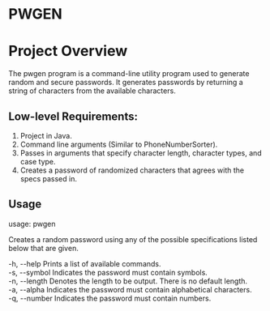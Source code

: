 # PWGEN
# Project Overview

The pwgen program is a command-line utility program used to generate random and secure passwords. 
It generates passwords by returning a string of characters from the available characters.

## Low-level Requirements:

1. Project in Java. 
2. Command line arguments (Similar to PhoneNumberSorter).
3. Passes in arguments that specify character length, character types, and case type. 
4. Creates a password of randomized characters that agrees with the specs passed in.

## Usage
usage: pwgen

Creates a random password using any of the possible specifications listed below that are given. 

-h, --help       Prints a list of available commands. <br>
-s, --symbol     Indicates the password must contain symbols. <br>
-n, --length     Denotes the length to be output. There is no default length. <br>
-a, --alpha      Indicates the password must contain alphabetical characters. <br>
-q, --number     Indicates the password must contain numbers. <br>
